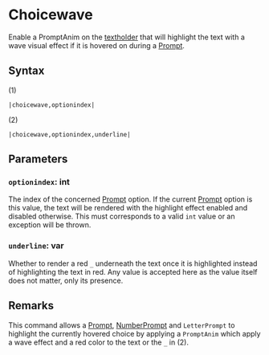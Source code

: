 # Choicewave

Enable a PromptAnim on the [textholder](../../Notable%20local%20variable/textholder.md) that will highlight the text with a wave visual effect if it is hovered on during a [Prompt](Prompt.md).

## Syntax

(1)

````
|choicewave,optionindex|
````

(2)

````
|choicewave,optionindex,underline|
````

## Parameters

### `optionindex`: int

The index of the concerned [Prompt](Prompt.md) option. If the current [Prompt](Prompt.md) option is this value, the text will be rendered with the highlight effect enabled and disabled otherwise. This must corresponds to a valid `int` value or an exception will be thrown.

### `underline`: var

Whether to render a red `_` underneath the text once it is highlighted instead of highlighting the text in red. Any value is accepted here as the value itself does not matter, only its presence.

## Remarks

This command allows a [Prompt](Prompt.md), [NumberPrompt](NumberPrompt.md) and `LetterPrompt` to highlight the currently hovered choice by applying a `PromptAnim` which apply a wave effect and a red color to the text or the `_` in (2).
